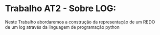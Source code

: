 # Trabalho AT2 - Sobre LOG:

Neste Trabalho abordaremos a construção da representação de um REDO de um log através da linguagem de programação python
